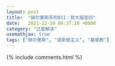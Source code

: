 ```yaml
---
layout: post
title:  "赫尔墨斯系列011：犹大福音四"
date:   2021-12-10 09:37:10 +0800
category: "过度解读"
usemathjax: true
tags: ["赫尔墨斯", "诺斯替主义", "基督教"]
---
```



{% include comments.html %}
